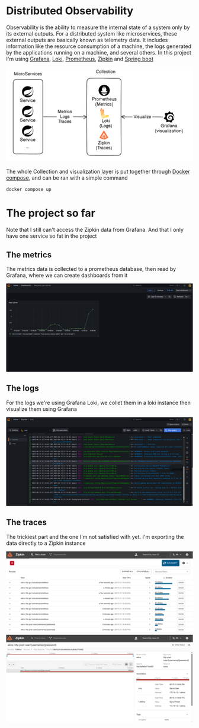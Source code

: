 # Distributed Observability
Observability is the ability to measure the internal state of a system only by its external outputs.
For a distributed system like microservices, these external outputs are basically known as telemetry data. It includes information like the resource consumption of a machine, the logs generated by the applications running on a machine, and several others.
In this project I'm using [Grafana](https://grafana.com/), [Loki](https://grafana.com/oss/loki/), [Prometheus](https://prometheus.io/), [Zipkin](https://zipkin.io/) and [Spring boot](https://spring.io/projects/spring-boot)

![img](img/architecture.png)

The whole Collection and visualization layer is put together through [Docker compose](https://docs.docker.com/compose/), and can be ran with a simple command
```bash
docker compose up
```

# The project so far
Note that I still can't access the Zipkin data from Grafana. And that I only have one service so fat in the project

## The metrics
The metrics data is collected to a prometheus database, then read by Grafana, where we can create dashboards from it

![img](img/metrics.png)

## The logs
For the logs we're using Grafana Loki, we collet them in a loki instance then visualize them using Grafana

![img](img/loki.png)

## The traces
The trickiest part and the one I'm not satisfied with yet. I'm exporting the data directly to a Zipkin instance

![img](img/zipkin.png)
![img](img/zipkin-request.png)